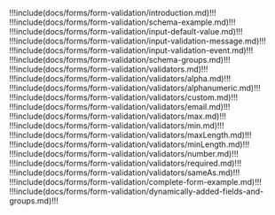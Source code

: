 !!!include(docs/forms/form-validation/introduction.md)!!!
!!!include(docs/forms/form-validation/schema-example.md)!!!
!!!include(docs/forms/form-validation/input-default-value.md)!!!
!!!include(docs/forms/form-validation/input-validation-message.md)!!!
!!!include(docs/forms/form-validation/input-validation-event.md)!!!
!!!include(docs/forms/form-validation/schema-groups.md)!!!
!!!include(docs/forms/form-validation/validators.md)!!!
!!!include(docs/forms/form-validation/validators/alpha.md)!!!
!!!include(docs/forms/form-validation/validators/alphanumeric.md)!!!
!!!include(docs/forms/form-validation/validators/custom.md)!!!
!!!include(docs/forms/form-validation/validators/email.md)!!!
!!!include(docs/forms/form-validation/validators/max.md)!!!
!!!include(docs/forms/form-validation/validators/min.md)!!!
!!!include(docs/forms/form-validation/validators/maxLength.md)!!!
!!!include(docs/forms/form-validation/validators/minLength.md)!!!
!!!include(docs/forms/form-validation/validators/number.md)!!!
!!!include(docs/forms/form-validation/validators/required.md)!!!
!!!include(docs/forms/form-validation/validators/sameAs.md)!!! 
!!!include(docs/forms/form-validation/complete-form-example.md)!!!
!!!include(docs/forms/form-validation/dynamically-added-fields-and-groups.md)!!!
